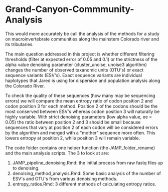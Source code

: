 # Grand-Canyon-Commmunity-Analysis

<p>This would more accurately be call the analysis of the methods for a study on macroinvertebrate communities along the mainstem Colorado river and its tributaries. </p>

<p>The main question addressed in this project is whether different filtering thresholds (filter at expected error of 0.05 and 0.1) or the strictness of the alpha value denoising parameter (cluster_unoise, unoise3 algorithm) changes the number of observed taxanomic units (OTU's) or exact sequence variants (ESV's). Exact sequence variants are individual haplotypes that Jared is using for dispersion and population analysis along the Colorado River. </p>

<p>To check the quality of these sequences (how many may be sequencing errors) we will compare the mean entropy ratio of codon position 2 and codon position 3 for each method. Position 2 of the codons should be the most conserved between ESV's whereas codon position 3 will naturally be highly variable. With strict denoising parameters (low alpha value, ee = 0.05) the ratio between position 2 and 3 should be small because sequences that vary at position 2 of each codon will be considered errors by the algorithm and merged with a "mother" sequence more often. This lowers entropy at position 2, while position 3 will remain variable.</p>

The code folder contains one helper function (the JAMP_folder_rename) and the main analysis scripts. The 3 to look at are:
  1. JAMP_pipeline_denoising.Rmd: the initial process from raw fastq files up to denoising.
  2. denoising_method_analysis.Rmd: Some basic analysis of the number of ESV's and OTU's from various denoising methods.
  3. entropy_ratios.Rmd: 3 different methods of calculating entropy ratios.
